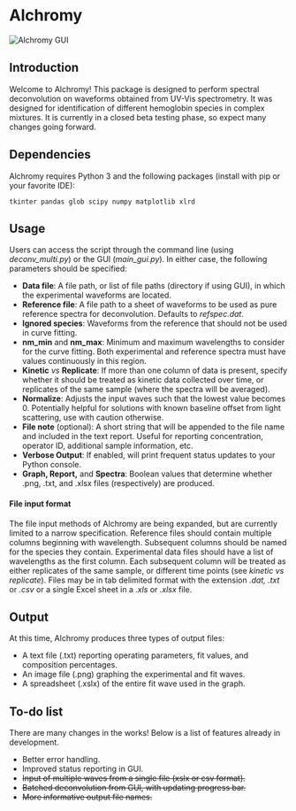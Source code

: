 # Alchromy

![Alchromy GUI](snapshot.png?raw=true "Title")

## Introduction
Welcome to Alchromy! This package is designed to perform spectral deconvolution on waveforms obtained from UV-Vis spectrometry. It was designed for identification of different hemoglobin species in complex mixtures. It is currently in a closed beta testing phase, so expect many changes going forward.

## Dependencies
Alchromy requires Python 3 and the following packages (install with pip or your favorite IDE):

`tkinter pandas glob scipy numpy matplotlib xlrd`

## Usage
Users can access the script through the command line (using *deconv_multi.py*) or the GUI (*main_gui.py*). In either case, the following parameters should be specified:
* **Data file**: A file path, or list of file paths (directory if using GUI), in which the experimental waveforms are located.
* **Reference file**: A file path to a sheet of waveforms to be used as pure reference spectra for deconvolution. Defaults to *refspec.dat*.
* **Ignored species**: Waveforms from the reference that should not be used in curve fitting.
* **nm_min** and **nm_max**: Minimum and maximum wavelengths to consider for the curve fitting. Both experimental and reference spectra must have values continuously in this region.
* **Kinetic** *vs* **Replicate**: If more than one column of data is present, specify whether it should be treated as kinetic data collected over time, or replicates of the same sample (where the spectra will be averaged).
* **Normalize**: Adjusts the input waves such that the lowest value becomes 0. Potentially helpful for solutions with known baseline offset from light scattering, use with caution otherwise.
* **File note** (optional): A short string that will be appended to the file name and included in the text report. Useful for reporting concentration, operator ID, additional sample information, etc.
* **Verbose Output**: If enabled, will print frequent status updates to your Python console.
* **Graph, Report,** and **Spectra**: Boolean values that determine whether .png, .txt, and .xlsx files (respectively) are produced.


#### File input format
The file input methods of Alchromy are being expanded, but are currently limited to a narrow specification. Reference files should contain multiple columns beginning with wavelength. Subsequent columns should be named for the species they contain. Experimental data files should have a list of wavelengths as the first column. Each subsequent column will be treated as either replicates of the same sample, or different time points (see *kinetic vs replicate*). Files may be in tab delimited format with the extension *.dat, .txt* or *.csv* or a single Excel sheet in a *.xls* or *.xlsx* file.

## Output
At this time, Alchromy produces three types of output files:
* A text file (.txt) reporting operating parameters, fit values, and composition percentages.
* An image file (.png) graphing the experimental and fit waves.
* A spreadsheet (.xslx) of the entire fit wave used in the graph.

## To-do list
There are many changes in the works! Below is a list of features already in development.
* Better error handling.
* Improved status reporting in GUI.
* ~~Input of multiple waves from a single file (xslx or csv format).~~
* ~~Batched deconvolution from GUI, with updating progress bar.~~
* ~~More informative output file names.~~
